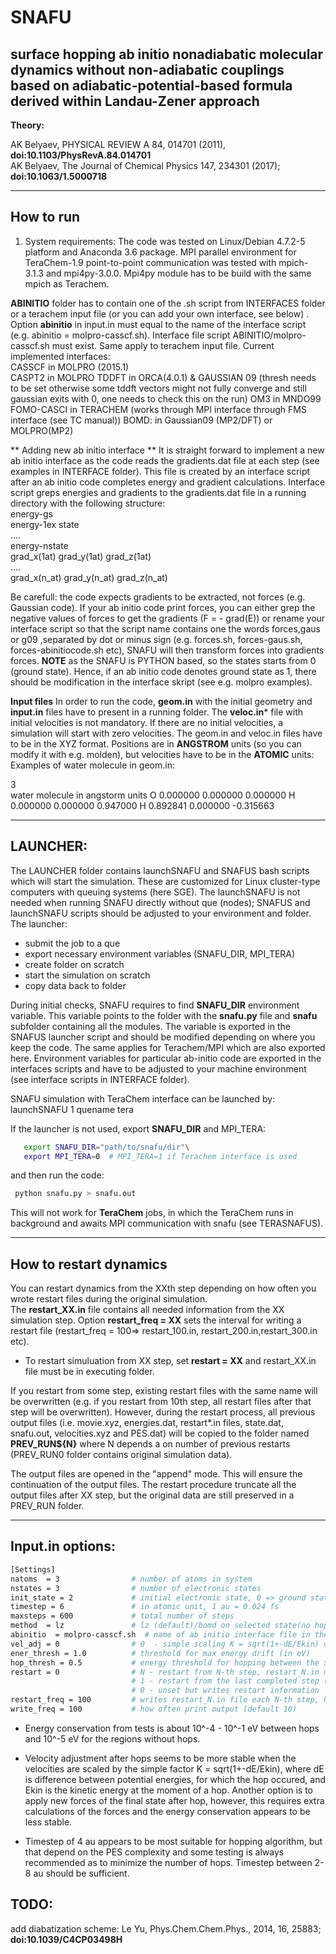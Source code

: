# SNAFU 

## surface hopping **ab initio** nonadiabatic molecular dynamics without non-adiabatic couplings based on adiabatic-potential-based formula derived within Landau-Zener approach

**Theory:** 

AK Belyaev, PHYSICAL REVIEW A 84, 014701 (2011), **doi:10.1103/PhysRevA.84.014701**  
AK Belyaev, The Journal of Chemical Physics 147, 234301 (2017); **doi:10.1063/1.5000718**  

---

## How to run
1) System requirements:
The code was tested on Linux/Debian 4.7.2-5 platform and Anaconda 3.6 package. MPI parallel environment for TeraChem-1.9 point-to-point communication was tested with mpich-3.1.3 and mpi4py-3.0.0. Mpi4py module has to be build with the same mpich as Terachem. 

**ABINITIO** folder has to contain one of the .sh script from INTERFACES folder or a terachem input file (or you can add your own interface, see below) .  
Option **abinitio** in input.in must equal to the name of the interface script (e.g. abinitio = molpro-casscf.sh). Interface file script ABINITIO/molpro-casscf.sh must exist. Same apply to terachem input file.
Current implemented interfaces:  
CASSCF in MOLPRO (2015.1)  
CASPT2 in MOLPRO 
TDDFT  in ORCA(4.0.1) & GAUSSIAN 09 (thresh needs to be set otherwise some tddft vectors might not fully converge and still gaussian exits with 0, one needs to check this on the run)
OM3    in MNDO99 
FOMO-CASCI in TERACHEM (works through MPI interface through FMS interface (see TC manual))
BOMD: in Gaussian09 (MP2/DFT) or MOLPRO(MP2)
 
** Adding new ab initio interface **
It is straight forward to implement a new ab initio interface as the code reads the gradients.dat file at each step (see examples in INTERFACE folder). This file is created by an interface script after an ab initio code completes energy and gradient calculations. Interface script greps energies and gradients to the gradients.dat file in a running directory with the following structure:  
energy-gs  
energy-1ex state  
....  
energy-nstate  
grad_x(1at) grad_y(1at) grad_z(1at)  
....  
grad_x(n_at) grad_y(n_at) grad_z(n_at)  

Be carefull: the code expects gradients to be extracted, not forces (e.g. Gaussian code). If your ab initio code print forces, you can either grep the negative values of forces to get the gradients (F = - grad(E)) or rename your interface script so that the script name contains one the words forces,gaus or g09 ,separated by dot or minus sign (e.g. forces.sh, forces-gaus.sh, forces-abinitiocode.sh etc), SNAFU will then transform forces into gradients forces.
**NOTE** as the SNAFU is PYTHON based, so the states starts from 0 (ground state). Hence, if an ab initio code denotes ground state as 1, there should be modification in the interface skript (see e.g. molpro examples).  

**Input files**
In order to run the code, **geom.in** with the initial geometry and **input.in** files have to present in a running folder.
The **veloc.in*** file with initial velocities is not mandatory. If there are no initial velocities, a simulation will start with zero velocities.
The geom.in and veloc.in files have to be in the XYZ format. Positions are in **ANGSTROM** units (so you can modify it with e.g. molden), but velocities have to be in the **ATOMIC** units:  
Examples of water molecule in geom.in:

3  
water molecule in angstorm units
 O     0.000000     0.000000     0.000000
 H     0.000000     0.000000     0.947000
 H     0.892841     0.000000    -0.315663  
 
---
## LAUNCHER:
The LAUNCHER folder contains launchSNAFU and SNAFUS bash scripts which will start the simulation. These are customized for Linux cluster-type computers with queuing systems (here SGE). 
The launchSNAFU is not needed when running SNAFU directly without que (nodes); SNAFUS and launchSNAFU scripts should be adjusted to your environment and folder. 
The launcher:  
- submit the job to a que
- export necessary environment variables (SNAFU_DIR, MPI_TERA)
- create folder on scratch  
- start the simulation on scratch
- copy data back to folder

During initial checks, SNAFU requires to find **SNAFU_DIR** environment variable. This variable points to the folder with the **snafu.py** file and **snafu** subfolder containing all the modules. The variable is exported in the SNAFUS launcher script and should be modified depending on where you keep the code. The same applies for Terachem/MPI which are also exported here. Environment variables for particular ab-initio code are exported in the interfaces scripts and have to be adjusted to your machine environment (see interface scripts in INTERFACE folder).

SNAFU simulation with TeraChem interface can be launched by:    
</code>launchSNAFU 1 quename tera </code>

If the launcher is not used, export **SNAFU_DIR** and MPI_TERA:  
```bash
   export SNAFU_DIR="path/to/snafu/dir"\
   export MPI_TERA=0  # MPI_TERA=1 if Terachem interface is used  
```
and then run the code:  
```bash
 python snafu.py > snafu.out
```
This will not work for **TeraChem** jobs, in which the TeraChem runs in background and awaits MPI communication with snafu (see TERASNAFUS). 
 
---

## How to restart dynamics

You can restart dynamics from the XXth step depending on how often you wrote restart files during the original simulation.  
The **restart_XX.in** file contains all needed information from the XX simulation step. Option **restart_freq = XX** sets the interval for writing a restart file (restart_freq = 100=> restart_100.in, restart_200.in,restart_300.in etc). 

* To restart simuluation from XX step, set **restart = XX** and restart_XX.in file must be in executing folder.

If you restart from some step, existing restart files with the same name will be overwritten (e.g. if you restart from 10th step, all restart files after that step will be overwritten). However, during the restart process, all previous output files (i.e. movie.xyz, energies.dat, restart*.in files, state.dat, snafu.out, velocities.xyz and PES.dat) will be copied to the folder named **PREV_RUN${N}** where N depends a on number of previous restarts (PREV_RUN0 folder contains original simulation data).  

The output files are opened in the "append" mode. This will ensure the continuation of the output files. The restart procedure truncate all the output files after XX step, but the original data are still preserved in a PREV_RUN folder.

---
## Input.in options:
```bash
[Settings]  
natoms  = 3                # number of atoms in system  
nstates = 3                # number of electronic states  
init_state = 2             # initial electronic state, 0 => ground state, 1 => first ex. state  
timestep = 6               # in atomic unit, 1 au = 0.024 fs   
maxsteps = 600             # total number of steps  
method  = lz               # lz (default)/bomd on selected state(no hops allowed)
abinitio  = molpro-casscf.sh  # name of ab initio interface file in the ABINITIO folder
vel_adj = 0                # 0  - simple scaling K = sqrt(1+-dE/Ekin) default, 1- forces from new surface are included into velocity at hop point    
ener_thresh = 1.0          # threshold for max energy drift (in eV)     
hop_thresh = 0.5           # energy threshold for hopping between the states with energy difference less than this (in eV)    
restart = 0                # N - restart from N-th step, restart_N.in must exist
                           # 1 - restart from the last completed step (i.e. restart.in)
                           # 0 - unset but writes restart information
restart_freq = 100         # writes restart_N.in file each N-th step, here N = 100 (100, 200, etc.) (default = 100)  
write_freq = 100           # how often print output (default 10) 
```

* Energy conservation from tests is about 10^-4 - 10^-1 eV between hops  and 10^-5 eV for the regions without hops. 

* Velocity adjustment after hops seems to be more stable when the velocities are scaled by the simple factor K = sqrt(1+-dE/Ekin), where dE is difference between potential energies, for which the hop occured, and Ekin is the kinetic energy at the moment of a hop. Another option is to apply new forces of the final state after hop, however, this requires extra calculations of the forces and the energy conservation appears to be less stable.

* Timestep of 4 au appears to be most suitable for hopping algorithm, but that depend on the PES complexity and some testing is always recommended as to minimize the number of hops. Timestep between 2-8 au should be sufficient.

## TODO:
add diabatization scheme: Le Yu, Phys.Chem.Chem.Phys., 2014, 16, 25883; **doi:10.1039/C4CP03498H**  

